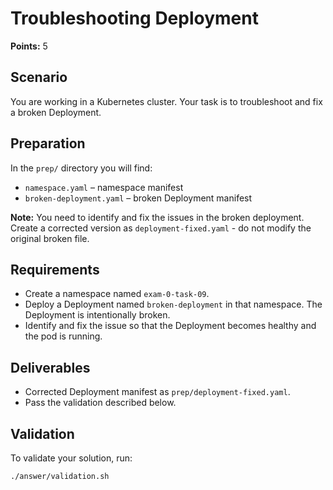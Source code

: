 # Troubleshooting Deployment

**Points:** 5

## Scenario
You are working in a Kubernetes cluster. Your task is to troubleshoot and fix a broken Deployment.

## Preparation
In the `prep/` directory you will find:
- `namespace.yaml` – namespace manifest
- `broken-deployment.yaml` – broken Deployment manifest

**Note:** You need to identify and fix the issues in the broken deployment. Create a corrected version as `deployment-fixed.yaml` - do not modify the original broken file.

## Requirements
- Create a namespace named `exam-0-task-09`.
- Deploy a Deployment named `broken-deployment` in that namespace. The Deployment is intentionally broken.
- Identify and fix the issue so that the Deployment becomes healthy and the pod is running.

## Deliverables
- Corrected Deployment manifest as `prep/deployment-fixed.yaml`.
- Pass the validation described below.

## Validation
To validate your solution, run:

```sh
./answer/validation.sh
```
